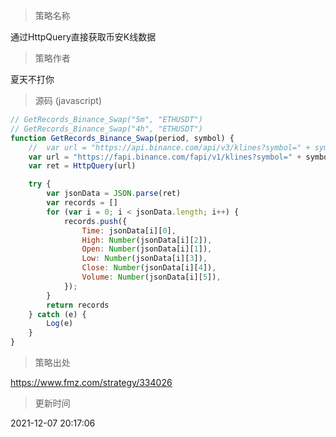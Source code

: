 
> 策略名称

通过HttpQuery直接获取币安K线数据

> 策略作者

夏天不打你





> 源码 (javascript)

``` javascript
// GetRecords_Binance_Swap("5m", "ETHUSDT")
// GetRecords_Binance_Swap("4h", "ETHUSDT")
function GetRecords_Binance_Swap(period, symbol) {
    //  var url = "https://api.binance.com/api/v3/klines?symbol=" + symbol + "&interval=" + period    // 现货
    var url = "https://fapi.binance.com/fapi/v1/klines?symbol=" + symbol + "&interval=" + period       //  U本位永续
    var ret = HttpQuery(url)

    try {
        var jsonData = JSON.parse(ret)
        var records = []
        for (var i = 0; i < jsonData.length; i++) {
            records.push({
                Time: jsonData[i][0],
                High: Number(jsonData[i][2]),
                Open: Number(jsonData[i][1]),
                Low: Number(jsonData[i][3]),
                Close: Number(jsonData[i][4]),
                Volume: Number(jsonData[i][5]),
            });
        }
        return records
    } catch (e) {
        Log(e)
    }
}
```

> 策略出处

https://www.fmz.com/strategy/334026

> 更新时间

2021-12-07 20:17:06
